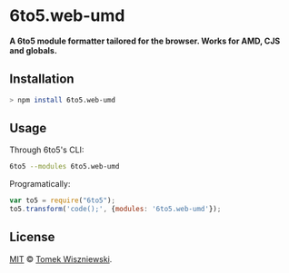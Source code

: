 6to5.web-umd
============

**A 6to5 module formatter tailored for the browser. Works for AMD, CJS and globals.**




Installation
------------

```sh
> npm install 6to5.web-umd
```




Usage
-----

Through 6to5's CLI:

```sh
6to5 --modules 6to5.web-umd
```

Programatically:

```js
var to5 = require("6to5");
to5.transform('code();', {modules: '6to5.web-umd'});
```




License
-------

[MIT][] © [Tomek Wiszniewski][].


[MIT]: ./License.md
[Tomek Wiszniewski]: https://github.com/tomekwi
